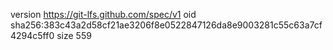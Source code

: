 version https://git-lfs.github.com/spec/v1
oid sha256:383c43a2d58cf21ae3206f8e0522847126da8e9003281c55c63a7cf4294c5ff0
size 559
